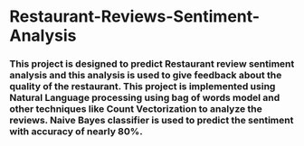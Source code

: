 # Restaurant-Reviews-Sentiment-Analysis

### This project is designed to predict Restaurant review sentiment analysis and this analysis is used to give feedback about the quality of the restaurant. This project is implemented using Natural Language processing using bag of words model and other techniques like Count Vectorization to analyze the reviews. Naive Bayes classifier is used to predict the sentiment with accuracy of nearly 80%.
